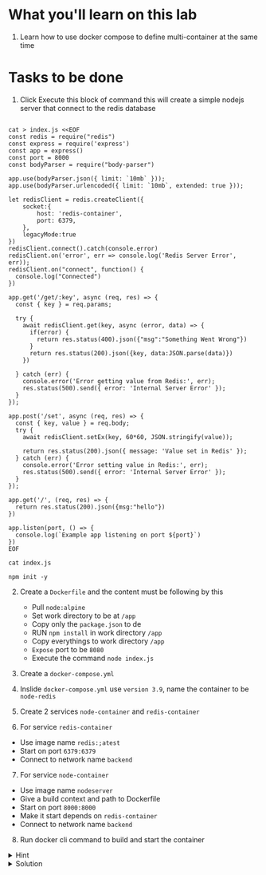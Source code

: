 # What you'll learn on this lab

1. Learn how to use docker compose to define multi-container at the same time

# Tasks to be done

1. Click Execute this block of command this will create a simple nodejs server that connect to the redis database


```plain

cat > index.js <<EOF
const redis = require("redis")
const express = require('express')
const app = express()
const port = 8000
const bodyParser = require("body-parser")

app.use(bodyParser.json({ limit: `10mb` }));
app.use(bodyParser.urlencoded({ limit: `10mb`, extended: true }));

let redisClient = redis.createClient({
    socket:{
        host: 'redis-container',
        port: 6379,
    },
    legacyMode:true
})
redisClient.connect().catch(console.error)
redisClient.on('error', err => console.log('Redis Server Error', err));
redisClient.on("connect", function() {
  console.log("Connected")
})

app.get('/get/:key', async (req, res) => {
  const { key } = req.params;

  try {
    await redisClient.get(key, async (error, data) => {
      if(error) {
        return res.status(400).json({"msg":"Something Went Wrong"})
      }
      return res.status(200).json({key, data:JSON.parse(data)})
    })

  } catch (err) {
    console.error('Error getting value from Redis:', err);
    res.status(500).send({ error: 'Internal Server Error' });
  }
});

app.post('/set', async (req, res) => {
  const { key, value } = req.body;
  try {
    await redisClient.setEx(key, 60*60, JSON.stringify(value));

    return res.status(200).json({ message: 'Value set in Redis' });
  } catch (err) {
    console.error('Error setting value in Redis:', err);
    res.status(500).send({ error: 'Internal Server Error' });
  }
});

app.get('/', (req, res) => {
  return res.status(200).json({msg:"hello"})
})

app.listen(port, () => {
  console.log(`Example app listening on port ${port}`)
})
EOF

cat index.js

npm init -y

```
<!-- {{execute}} -->

2. Create a `Dockerfile` and the content must be following by this 
    - Pull `node:alpine`
    - Set work directory to be at `/app`
    - Copy only the `package.json` to de
    - RUN `npm install` in work directory `/app`
    - Copy everythings to work directory `/app`
    - `Expose` port to be `8080`
    - Execute the command `node index.js`

3. Create a `docker-compose.yml`

4. Inslide `docker-compose.yml` use `version 3.9`, name the container to be `node-redis` 

5. Create 2 services `node-container` and `redis-container`


6. For service `redis-container` 
  - Use image name `redis:;atest`
  - Start on port `6379:6379`
  - Connect to network name `backend`

7. For service `node-container` 
  - Use image name `nodeserver`
  - Give a build context and path to Dockerfile
  - Start on port `8000:8000`
  - Make it start depends on `redis-container`
  - Connect to network name `backend`

8. Run docker cli command to build and start the container

<details>
<summary>Hint</summary>

All neccessary command in this lab
1. `touch (filename)` - Use to create a file
2. `nano (filename)` - Use to edit a file
3. `docker compose build` - Use to build Docker images for services defined in a docker-compose.yml
4. `docker compose up` - Use to build all the services into container
5. `docker compose down` - Use to remove all the container in the services
4. `docker image ls` - Use to call all the image that exist on machine
5. `docker container ps -a` - Use to list all exist container
6. `docker image rm (image name)` - Use to delete a docker image with a specifig name
7. `docker container rm (container name)` - Use to delete a docker container with a specifig container

All neccessary Dockerfile syntax
1. `FROM (docker image name):(tag)` -  Specifies the starting point image for your Docker image
2. `WORKDIR (/path/to/workdir)` - Sets the folder inside the container where commands will be executed
3. `COPY (path of file or folder that you want to copy) (destination of the file or folder) ` - Moves files or folders from your computer to the container
4. `RUN` - Used to execute commands during the image build process. It allows you to run any command that you would typically run on a command line inside the container
4. `EXPOSE (number of port that the image will be running on)` - Declares the port on which the container will listen for incoming connections
5. `CMD ["(command line)"]` - Defines the default command to run when the container starts

All neccessary docker-compose.yml syntax
```plain
version: (version number)
name: (docker container name)

services:
  (sub container name):
    image: (image name)
    build:
      context: (path of the folder to be build)
      dockerfile: (path to Dockerfile)
    ports:
      - (port number):(port number)
    depends_on:
      - (if this container name is start this container will start after)
    networks:
      - (network name)
  
networks:
  (network name):
```

</details>


<details>
<summary>Solution</summary>

Create all file 

```plain

cat > index.js <<EOF
const redis = require("redis")
const express = require('express')
const app = express()
const port = 8000
const bodyParser = require("body-parser")

app.use(bodyParser.json({ limit: `10mb` }));
app.use(bodyParser.urlencoded({ limit: `10mb`, extended: true }));

let redisClient = redis.createClient({
    socket:{
        host: 'redis-container',
        port: 6379,
    },
    legacyMode:true
})
redisClient.connect().catch(console.error)
redisClient.on('error', err => console.log('Redis Server Error', err));
redisClient.on("connect", function() {
  console.log("Connected")
})

app.get('/get/:key', async (req, res) => {
  const { key } = req.params;

  try {
    await redisClient.get(key, async (error, data) => {
      if(error) {
        return res.status(400).json({"msg":"Something Went Wrong"})
      }
      return res.status(200).json({key, data:JSON.parse(data)})
    })

  } catch (err) {
    console.error('Error getting value from Redis:', err);
    res.status(500).send({ error: 'Internal Server Error' });
  }
});

app.post('/set', async (req, res) => {
  const { key, value } = req.body;
  try {
    await redisClient.setEx(key, 60*60, JSON.stringify(value));

    return res.status(200).json({ message: 'Value set in Redis' });
  } catch (err) {
    console.error('Error setting value in Redis:', err);
    res.status(500).send({ error: 'Internal Server Error' });
  }
});

app.get('/', (req, res) => {
  return res.status(200).json({msg:"hello"})
})

app.listen(port, () => {
  console.log(`Example app listening on port ${port}`)
})
EOF

npm init -y

cat > docker-compose.yml <<EOF
version: '3.9'
name: node-redis
services: 

  node-container:
    image: nodeserver
    build: 
      context: .
      dockerfile: Dockerfile
    ports:
      - 8000:8000
    depends_on:
      - redis-container
    networks:
      - backend 

  redis-container:
    image: redis:latest
    ports:
      - 6379:6379
    networks:
      - backend
    volumes:
      - ./data/redis:/data
    
networks:
  backend:
EOF

```{{exec}}

Docker cli command
```plain

docker compose build

docker compose up

```{{exec}}

</details>

